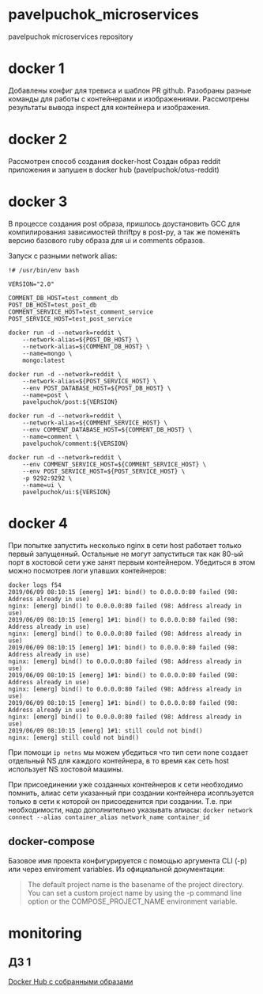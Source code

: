 # pavelpuchok_microservices
pavelpuchok microservices repository

# docker 1
Добавлены конфиг для тревиса и шаблон PR github.
Разобраны разные команды для работы с контейнерами и изображениями.
Рассмотрены результаты вывода inspect для контейнера и изображения.

# docker 2
Рассмотрен способ создания docker-host
Создан образ reddit приложения и запушен в docker hub (pavelpuchok/otus-reddit)

# docker 3
В процессе создания post образа, пришлось доустановить GCC для компилирования зависимостей thriftpy в post-py, а так же поменять версию базового ruby образа для ui и comments образов.

Запуск с разными network alias:
```
!# /usr/bin/env bash

VERSION="2.0"

COMMENT_DB_HOST=test_comment_db
POST_DB_HOST=test_post_db
COMMENT_SERVICE_HOST=test_comment_service
POST_SERVICE_HOST=test_post_service

docker run -d --network=reddit \
    --network-alias=${POST_DB_HOST} \
    --network-alias=${COMMENT_DB_HOST} \
    --name=mongo \
    mongo:latest

docker run -d --network=reddit \
    --network-alias=${POST_SERVICE_HOST} \
    --env POST_DATABASE_HOST=${POST_DB_HOST} \
    --name=post \
    pavelpuchok/post:${VERSION}

docker run -d --network=reddit \
    --network-alias=${COMMENT_SERVICE_HOST} \
    --env COMMENT_DATABASE_HOST=${COMMENT_DB_HOST} \
    --name=comment \
    pavelpuchok/comment:${VERSION}

docker run -d --network=reddit \
    --env COMMENT_SERVICE_HOST=${COMMENT_SERVICE_HOST} \
    --env POST_SERVICE_HOST=${POST_SERVICE_HOST} \
    -p 9292:9292 \
    --name=ui \
    pavelpuchok/ui:${VERSION}
```

# docker 4
При попытке запустить несколько nginx в сети host работает только первый запущенный. Остальные не могут запуститься так как 80-ый порт в хостовой сети уже занят первым контейнером. Убедиться в этом можно посмотрев логи упавших контейнеров:

```
docker logs f54
2019/06/09 08:10:15 [emerg] 1#1: bind() to 0.0.0.0:80 failed (98: Address already in use)
nginx: [emerg] bind() to 0.0.0.0:80 failed (98: Address already in use)
2019/06/09 08:10:15 [emerg] 1#1: bind() to 0.0.0.0:80 failed (98: Address already in use)
nginx: [emerg] bind() to 0.0.0.0:80 failed (98: Address already in use)
2019/06/09 08:10:15 [emerg] 1#1: bind() to 0.0.0.0:80 failed (98: Address already in use)
nginx: [emerg] bind() to 0.0.0.0:80 failed (98: Address already in use)
2019/06/09 08:10:15 [emerg] 1#1: bind() to 0.0.0.0:80 failed (98: Address already in use)
nginx: [emerg] bind() to 0.0.0.0:80 failed (98: Address already in use)
2019/06/09 08:10:15 [emerg] 1#1: bind() to 0.0.0.0:80 failed (98: Address already in use)
nginx: [emerg] bind() to 0.0.0.0:80 failed (98: Address already in use)
2019/06/09 08:10:15 [emerg] 1#1: still could not bind()
nginx: [emerg] still could not bind()
```

При помощи ``ip netns`` мы можем убедиться что тип сети none создает отдельный NS для каждого контейнера, в то время как сеть host использует NS хостовой машины.

При присоединении уже созданных контейнеров к сети необходимо помнить, алиас сети указанный при создании контейнера исопльзуется только в сети к которой он присоеденится при создании. Т.е. при необходимости, надо дополнительно указывать алиасы: ``docker network connect --alias container_alias network_name container_id``

## docker-compose
Базовое имя проекта конфигурируется с помощью аргумента CLI (-p) или через enviroment variables. Из официальной документации:
> The default project name is the basename of the project directory. You can set a custom project name by using the -p command line option or the COMPOSE_PROJECT_NAME environment variable.

# monitoring
## ДЗ 1
[Docker Hub с собранными образами](https://hub.docker.com/u/pavelpuchok)
